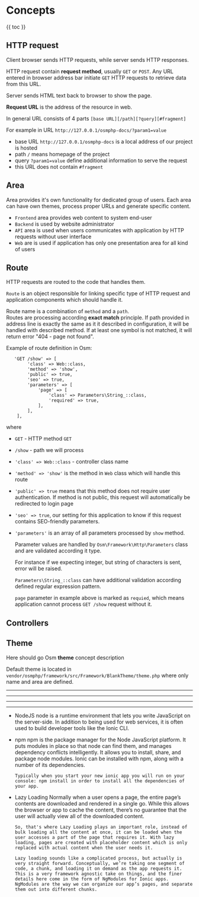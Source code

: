 # Concepts

{{ toc }}

## HTTP request

Client browser sends HTTP requests, while server sends HTTP responses.

HTTP request contain **request method**, usually `GET` or `POST`. 
Any URL entered in browser address bar initiate `GET` HTTP requests to 
retrieve data from this URL.

Server sends HTML text back to browser to show the page.

**Request URL** is the address of the resource in web. 

In general URL consists of 4 parts `[base URL][/path][?query][#fragment]`

For example in URL `http://127.0.0.1/osmphp-docs/?param1=value`

 - base URL `http://127.0.0.1/osmphp-docs` is a local address of our project is hosted
 - path `/` means homepage of the project
 - query `?param1=value` define additional information to serve the request
 - this URL does not contain `#fragment` 
 
## Area

Area provides it's own functionality for dedicated group of users.
Each area can have own themes, process proper URLs and generate specific content.

- `Frontend` area provides web content to system end-user
- `Backend` is used by website administrator
- `API` area is used when users communicates with application by HTTP requests without user interface
- `Web` are is used if application has only one presentation area for all kind of users

 
## Route

HTTP requests are routed to the code that handles them.

`Route` is an object responsible for linking specific type of HTTP request 
and application components which should handle it.

Route name is a combination of `method` and a `path`.  
Routes are processing according **exact match** principle. 
If path provided in address line is exactly the same as it it described in configuration, 
it will be handled with described method. 
If at least one symbol is not matched, it will return error "404 - page not found".

Example of route definition in Osm:

       'GET /show' => [
            'class' => Web::class,
            'method' => 'show',
            'public' => true,
            'seo' => true,
            'parameters' => [
                'page' => [
                    'class' => Parameters\String_::class,
                    'required' => true,
                ],
            ],
        ],

where 

- `GET` - HTTP method `GET`
- `/show` - path we will process
- `'class' => Web::class` - controller class name 
- `'method' => 'show'` is the method in `Web` class which will handle this route
- `'public' => true` means that this method does not require user authentication. If method is not public, this request will automatically be redirected to login page
- `'seo' => true`, our setting for this application to know if this request contains SEO-friendly parameters. 
- `'parameters'`  is an array of all parameters processed by `show` method. 

   Parameter values are handled by `Osm\Framework\Http\Parameters` class and are validated according it type. 
   
   For instance if we expecting integer, but string of characters is sent, error will be raised. 
   
   `Parameters\String_::class` can have additional validation according defined regular expression pattern.    

	`page` parameter in example above is marked as `requied`, which means application cannot process `GET /show` request without it.

## Controllers



## Theme
<TODO> Here should go Osm **theme** concept description

Default theme is located in `vendor/osmphp/framework/src/Framework/BlankTheme/theme.php` 
where only name and area are defined. 
 

----------------------------------
----------------------------------
----------------------------------
----------------------------------
 - NodeJS
node is a runtime environment that lets you write JavaScript on the server-side. In addition to being used for web services, it is often used to build developer tools like the Ionic CLI.

  - npm
npm is the package manager for the Node JavaScript platform. It puts modules in place so that node can find them, and manages dependency conflicts intelligently. It allows you to install, share, and package node modules. Ionic can be installed with npm, along with a number of its dependencies.

		Typically when you start your new ionic app you will run on your console: npm install in order to install all the dependencies of your app.

  - Lazy Loading
Normally when a user opens a page, the entire page’s contents are downloaded and rendered in a single go. While this allows the browser or app to cache the content, there’s no guarantee that the user will actually view all of the downloaded content.

		So, that's where Lazy Loading plays an important role, instead of bulk loading all the content at once, it can be loaded when the user accesses a part of the page that requires it. With lazy loading, pages are created with placeholder content which is only replaced with actual content when the user needs it.

		Lazy loading sounds like a complicated process, but actually is very straight forward. Conceptually, we’re taking one segment of code, a chunk, and loading it on demand as the app requests it. This is a very framework agnostic take on things, and the finer details here come in the form of NgModules for Ionic apps. NgModules are the way we can organize our app’s pages, and separate them out into different chunks.
		
		